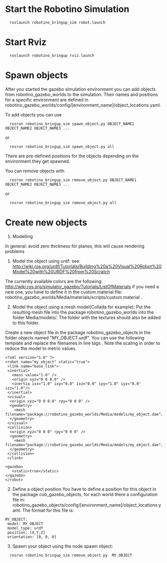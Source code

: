 Start the Robotino Simulation
=============================

```
  roslaunch robotino_bringup_sim robot.launch
```

Start Rviz 
===========
```
  roslaunch robotino_bringup rviz.launch
```

Spawn objects
=============

After you started the gazebo simulation environment you can add objects from robotino_gazebo_worlds to the simulation. Their names and positions for a specific environment are defined in robotino_gazebo_worlds/config/[environment_name]/object_locations.yaml. 

To add objects you can use
```
  rosrun robotino_bringup_sim spawn_object.py OBJECT_NAME1 OBJECT_NAME2 OBJECT_NAME3 ...
```
or
```
  rosrun robotino_bringup_sim spawn_object.py all
```
There are pre-defined positions for the objects depending on the environment they get spawned.

You can remove objects with
```
  rosrun robotino_bringup_sim remove_object.py OBJECT_NAME1 OBJECT_NAME2 OBJECT_NAME3 ...
```
or
```
  rosrun robotino_bringup_sim remove_object.py all
```

Create new objects
==================

1. Modelling

In general: avoid zero thickness for planes, this will cause rendering problems 

  1. Model the object using urdf:
see: http://wiki.ros.org/urdf/Tutorials/Building%20a%20Visual%20Robot%20Model%20with%20URDF%20from%20Scratch

The currently available colors are the following: http://wiki.ros.org/simulator_gazebo/Tutorials/ListOfMaterials if you need a new one, you have to define it in the custom.material file: robotino_gazebo_worlds/Media/materials/scripts/custom.material .

  2. Model the object using a mesh model(Collada for example):
Put the resulting mesh file into the package robotino_gazebo_worlds into the folder Media/models/. The folder with the textures should also be added to this folder.

Create a new object file in the package robotino_gazebo_objects in the folder objects named "MY_OBJECT.urdf". You can use the following template and replace the filenames in line tags <mesh filename.../>. Note the scaling in order to reduce the model to metric values.
 ```
<?xml version="1.0" ?> 
<robot name="my_object" static="true">
  <link name="base_link">
  <inertial>
    <mass value="1.0" />
    <origin xyz="0 0 0.0" />
    <inertia ixx="1.0" ixy="0.0" ixz="0.0" iyy="1.0" iyz="0.0" izz="1.0"/>
  </inertial>
  <visual>
   <origin xyz="0 0 0.0" rpy="0 0 0" />
   <geometry>
     <mesh filename="package://robotino_gazebo_worlds/Media/models/my_object.dae"/>
   </geometry>
  </visual>
  <collision>
   <origin xyz="0 0 0" rpy="0 0 0" />
   <geometry>
     <mesh filename="package://robotino_gazebo_worlds/Media/models/my_object.dae"/>
   </geometry>
  </collision>
  </link>

<gazebo>
	<static>true</static>
</gazebo>
</robot>
```
2. Define a object position You have to define a position for this object in the package cob_gazebo_objects, for each world there a configuration file in: robotino_gazebo_objects/config/[environment_name]/object_locations.yaml. The format for this file is: 

 ```
 MY_OBJECT:
  model: MY_OBJECT
  model_type: urdf
  position: [X,Y,Z]
  orientation: [0, 0, 0]
  ```
3. Spawn your object using the node spawn object: 

```
  rosrun robotino_bringup_sim remove_object.py  MY_OBJECT
```
